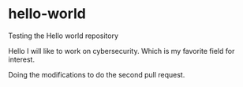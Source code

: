 # hello-world
Testing the Hello world repository

Hello I will like to work on cybersecurity. Which is my favorite field for interest.


Doing the modifications to do the second pull request.

